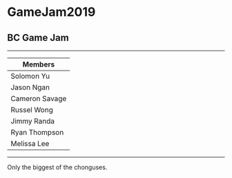 # GameJam2019
## BC Game Jam

---

| Members        |
|----------------|
| Solomon Yu     |
| Jason Ngan     |
| Cameron Savage |
| Russel Wong    |
| Jimmy Randa    |
| Ryan Thompson  |
| Melissa Lee    |

---

Only the biggest of the chonguses.


